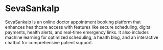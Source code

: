 # SevaSankalp
SevaSankalp is an online doctor appointment booking platform that enhances healthcare access with features like secure scheduling, digital payments, health alerts, and real-time emergency links. It also includes machine learning for optimized scheduling, a health blog, and an interactive chatbot for comprehensive patient support.
 
